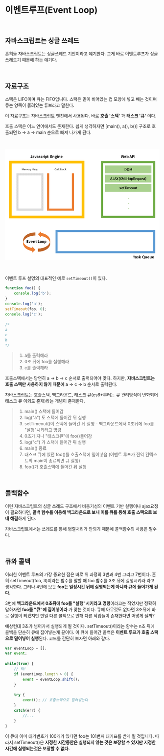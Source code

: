 # 이벤트루프(Event Loop)

<br/>

## 자바스크립트는 싱글 쓰레드

흔히들 자바스크립트는 싱글쓰레드 기반이라고 얘기한다. 
그게 바로 이벤트루프가 싱글 쓰레드기 때문에 하는 얘기다. 

<br/>

## 자료구조

스택은 LIFO이며 큐는 FIFO입니다. 
스택은 밑이 비어있는 컵 모양에 넣고 빼는 것이며 큐는 양쪽이 뚫려있는 튜브라고 말한다. 

이 자료구조는 자바스크립트 엔진에서 사용된다. 바로 **호출 '스택'** 과 **태스크 '큐'** 이다.

호출 스택은 어느 언어에서도 존재한다. 쉽게 생각하자면 [main(), a(), b()] 구조로 호출되면 b -> a -> main 순으로 빠져 나가게 된다. 

<br/>

![eventloop](/JavaScript/images/js_eventloop.png)

<br/>

이벤트 루프 설명의 대표적인 예로 `setTimeout()`이 있다.
 
```javascript
function foo() {
	console.log('b');
}
console.log('a');
setTimeout(foo, 0);
console.log('c');

/*
a
c
b
*/
```

> 1. a를 출력해라
> 2. 0초 뒤에 foo를 실행해라
> 3. c를 출력해라


호출스택에서는 당연히 a -> b -> c 순서로 출력되어야 맞다. 
하지만, **자바스크립트는 호출 스택만 사용하지 않기 때문에** a -> c -> b 순서로 출력된다. 

자바스크립트는 호출스택, 백그라운드, 태스크 큐(es6+부터는 큐 관리방식이 변화되어 태스크 큐 이외도 존재)라는 개념이 존재한다.

> 1. main() 스택에 들어감
> 2. log("a") 도 스택에 들어간 뒤 실행
> 3. setTimeout()이 스택에 들어간 뒤 실행 - 백그라운드에서 0초뒤에 foo를 "실행"시키라고 명령
> 4. 0초가 지나 "태스크큐"에 foo()들어감
> 5. log("c") 가 스택에 들어간 뒤 실행
> 6. main() 종료
> 7. 태스크 큐에 있던 foo()를 호출스택에 밀어넣음 (이벤트 루프가 전역 컨텍스트의 main이 종료되면 큐 실행)
> 8. foo()가 호출스택에 들어간 뒤 실행

<br/>

## 콜백함수

이런 자바스크립트의 싱글 쓰레드 구조에서 비동기성의 이벤트 기반 실행이나 ajax요청이 필요하다면, **콜백 함수를 이용해 백그라운드로 보내 이를 큐를 통해 호출 스택으로 보내 해결**하게 된다.

자바스크립트에서는 쓰레드를 통해 병렬처리가 안되기 때문에 콜백함수의 사용은 필수다.

<br/>

## 큐와 콜백

이러한 이벤트 루프의 가장 중요한 점은 바로 위 과정의 3번과 4번 그리고 7번이다. 흔히 setTimeout(foo, 3)이라는 함수를 말할 때 foo 함수를 3초 뒤에 실행시켜라 라고 생각한다. 
그러나 4번에 보듯 **foo는 일정시간 뒤에 실행되는게 아니라 큐에 들어가게 된다.** 

3번에 **백그라운드에서 0초뒤에 foo를 "실행"시키라고 명령**이라고는 적었지만 정확히 말하자면 **foo를 "큐"에 집어넣어라** 가 맞는 것이다. 
큐에 아무것도 없다면 3초뒤에 바로 실행이 되겠지만 만일 다른 콜백으로 인해 다른 작업들이 존재한다면 어떻게 될까?

예상컨대 3초가 넘어가서 실행되게 될 것이다. setTimeout()이라는 함수는 n초 뒤에 콜백을 단순히 큐에 집어넣는게 끝이다. 
이 큐에 들어간 콜백은 **이벤트 루프가 호출 스택으로 밀어넣어 실행**된다. 
코드를 간단히 보자면 아래와 같다.

```javascript
var eventLoop = [];
var event;

while(true) {
    // 틱!
    if (eventLoop.length > 0) {
        event = eventLoop.shift();
    }
    
    try {
        event(); // 호출스택으로 밀어넣는다
    }
    catch(err) {
        //...
    }
}
```

이 큐에 이미 대기번호가 100개가 있다면 foo는 101번째 대기표를 받게 될 것입니다. 따라서 setTimeout()은 **지정한 시간동안은 실행되지 않는 것은 보장할 수 있지만 지정한 시간에 실행되는것은 보장할 수 없다.**
